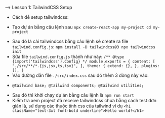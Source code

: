 --> Lesson 1: TailwindCSS Setup

- Cách để setup tailwindcss:

* Tạo dự án bằng câu lệnh sau
  `npx create-react-app my-project
cd my-project`

- Sau đó là cài tailwindcss bằng câu lệnh sẽ create ra file `tailwind.config.js`:
  `npm install -D tailwindcss@3
npx tailwindcss init`
- Sửa file `tailwind.config.js` thành như này:
  `/** @type {import('tailwindcss').Config} */
module.exports = {
  content: [
    "./src/**/*.{js,jsx,ts,tsx}",
  ],
  theme: {
    extend: {},
  },
  plugins: [],
}`
- Vào đường dẫn file `./src/index.css` sau đó thêm 3 dòng này vào:

* `@tailwind base;
@tailwind components;
@tailwind utilities;`

- Sau đó thì khởi chạy dự án bằng câu lệnh là `npm run start`
- Kiểm tra xem project đã receive tailwindcss chưa bằng cách test đơn giản là, sử dụng các thuộc tính css của tailwind ví dụ `<h1 className="text-3xl font-bold underline">Hello world!</h1>`
